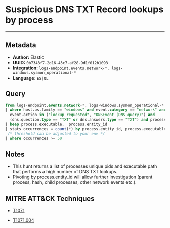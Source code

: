 # Suspicious DNS TXT Record lookups by process

---

## Metadata

- **Author:** Elastic
- **UUID:** `0b7343f7-2d16-43c7-af28-9d1f012b1093`
- **Integration:** `logs-endpoint.events.network-*, logs-windows.sysmon_operational-*`
- **Language:** `ES|QL`

## Query

```sql
from logs-endpoint.events.network-*, logs-windows.sysmon_operational-*
| where host.os.family == "windows" and event.category == "network" and 
  event.action in ("lookup_requested", "DNSEvent (DNS query)") and 
  (dns.question.type == "TXT" or dns.answers.type == "TXT") and process.executable != "C:\\Windows\\system32\\svchost.exe"
| keep process.executable,  process.entity_id
| stats occurrences = count(*) by process.entity_id, process.executable
 /* threshold can be adjusted to your env */
| where occurrences >= 50
```

## Notes

- This hunt returns a list of processes unique pids and executable path that performs a high number of DNS TXT lookups.
- Pivoting by process.entity_id will allow further investigation (parent process, hash, child processes, other network events etc.).
## MITRE ATT&CK Techniques

- [T1071](https://attack.mitre.org/techniques//T1071)

- [T1071.004](https://attack.mitre.org/techniques//T1071/004)
